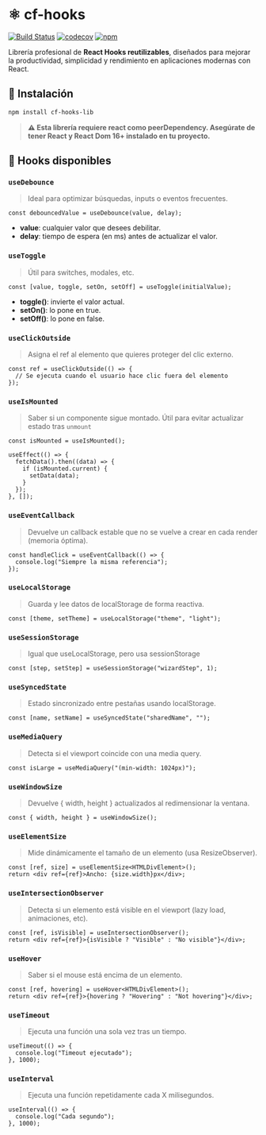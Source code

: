 # ⚛️ cf-hooks

[![Build Status](https://github.com/cosmo-frameworks/cf-hooks-lib/actions/workflows/publish.yml/badge.svg)](https://github.com/cosmo-frameworks/cf-hooks-lib/actions)
[![codecov](https://codecov.io/github/cosmo-frameworks/cf-hooks-lib/graph/badge.svg?token=9NLJ1LS7W5)](https://codecov.io/github/cosmo-frameworks/cf-hooks-lib)
[![npm](https://img.shields.io/npm/v/cf-hooks-lib)](https://www.npmjs.com/package/cf-hooks-lib)

Librería profesional de **React Hooks reutilizables**, diseñados para mejorar la productividad, simplicidad y rendimiento en aplicaciones modernas con React.

## 🚀 Instalación

```bash
npm install cf-hooks-lib
```

> **⚠️ Esta librería requiere react como peerDependency. Asegúrate de tener React y React Dom 16+ instalado en tu proyecto.**

## 🧩 Hooks disponibles

### `useDebounce`

> Ideal para optimizar búsquedas, inputs o eventos frecuentes.

```tsx
const debouncedValue = useDebounce(value, delay);
```

- **value**: cualquier valor que desees debilitar.
- **delay**: tiempo de espera (en ms) antes de actualizar el valor.

### `useToggle`

> Útil para switches, modales, etc.

```tsx
const [value, toggle, setOn, setOff] = useToggle(initialValue);
```

- **toggle()**: invierte el valor actual.
- **setOn()**: lo pone en true.
- **setOff()**: lo pone en false.

### `useClickOutside`

> Asigna el ref al elemento que quieres proteger del clic externo.

```tsx
const ref = useClickOutside(() => {
  // Se ejecuta cuando el usuario hace clic fuera del elemento
});
```

### `useIsMounted`

> Saber si un componente sigue montado. Útil para evitar actualizar estado tras `unmount`

```tsx
const isMounted = useIsMounted();

useEffect(() => {
  fetchData().then((data) => {
    if (isMounted.current) {
      setData(data);
    }
  });
}, []);
```

### `useEventCallback`

> Devuelve un callback estable que no se vuelve a crear en cada render (memoria óptima).

```tsx
const handleClick = useEventCallback(() => {
  console.log("Siempre la misma referencia");
});
```

### `useLocalStorage`

> Guarda y lee datos de localStorage de forma reactiva.

```tsx
const [theme, setTheme] = useLocalStorage("theme", "light");
```

### `useSessionStorage`

> Igual que useLocalStorage, pero usa sessionStorage

```tsx
const [step, setStep] = useSessionStorage("wizardStep", 1);
```

### `useSyncedState`

> Estado sincronizado entre pestañas usando localStorage.

```tsx
const [name, setName] = useSyncedState("sharedName", "");
```

### `useMediaQuery`

> Detecta si el viewport coincide con una media query.

```tsx
const isLarge = useMediaQuery("(min-width: 1024px)");
```

### `useWindowSize`

> Devuelve { width, height } actualizados al redimensionar la ventana.

```tsx
const { width, height } = useWindowSize();
```

### `useElementSize`

> Mide dinámicamente el tamaño de un elemento (usa ResizeObserver).

```tsx
const [ref, size] = useElementSize<HTMLDivElement>();
return <div ref={ref}>Ancho: {size.width}px</div>;
```

### `useIntersectionObserver`

> Detecta si un elemento está visible en el viewport (lazy load, animaciones, etc).

```tsx
const [ref, isVisible] = useIntersectionObserver();
return <div ref={ref}>{isVisible ? "Visible" : "No visible"}</div>;
```

### `useHover`

> Saber si el mouse está encima de un elemento.

```tsx
const [ref, hovering] = useHover<HTMLDivElement>();
return <div ref={ref}>{hovering ? "Hovering" : "Not hovering"}</div>;
```

### `useTimeout`

> Ejecuta una función una sola vez tras un tiempo.

```tsx
useTimeout(() => {
  console.log("Timeout ejecutado");
}, 1000);
```

### `useInterval`

> Ejecuta una función repetidamente cada X milisegundos.

```tsx
useInterval(() => {
  console.log("Cada segundo");
}, 1000);
```

